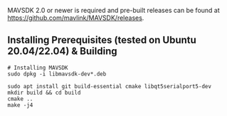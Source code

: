 MAVSDK 2.0 or newer is required and pre-built releases can be found at https://github.com/mavlink/MAVSDK/releases. 

## Installing Prerequisites (tested on Ubuntu 20.04/22.04) & Building
    # Installing MAVSDK
    sudo dpkg -i libmavsdk-dev*.deb

    sudo apt install git build-essential cmake libqt5serialport5-dev
    mkdir build && cd build
    cmake ..
    make -j4
